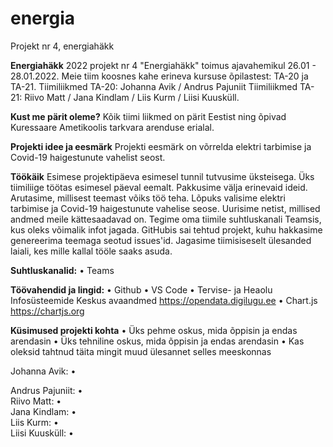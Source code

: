 # energia
Projekt nr 4, energiahäkk

**Energiahäkk**
2022 projekt nr 4 "Energiahäkk" toimus ajavahemikul 26.01 - 28.01.2022.
Meie tiim koosnes kahe erineva kursuse õpilastest: TA-20 ja TA-21.
Tiimiliikmed TA-20: Johanna Avik / Andrus Pajuniit
Tiimiliikmed TA-21: Riivo Matt / Jana Kindlam / Liis Kurm / Liisi Kuusküll.

**Kust me pärit oleme?**
Kõik tiimi liikmed on pärit Eestist ning õpivad Kuressaare Ametikoolis tarkvara arenduse erialal.

**Projekti idee ja eesmärk**
Projekti eesmärk on võrrelda elektri tarbimise ja Covid-19 haigestunute vahelist seost.

**Töökäik**
Esimese projektipäeva esimesel tunnil tutvusime üksteisega. Üks tiimiliige töötas esimesel päeval eemalt. Pakkusime välja erinevaid ideid. Arutasime, millisest teemast võiks töö teha. Lõpuks valisime elektri tarbimise ja Covid-19 haigestunute vahelise seose. Uurisime netist, millised andmed meile kättesaadavad on.
Tegime oma tiimile suhtluskanali Teamsis, kus oleks võimalik infot jagada. GitHubis sai tehtud projekt, kuhu hakkasime genereerima teemaga seotud issues'id. Jagasime tiimisiseselt ülesanded laiali, kes mille kallal tööle saaks asuda.

**Suhtluskanalid:**
•	Teams

**Töövahendid ja lingid:**
•	Github
•	VS Code
•	Tervise- ja Heaolu Infosüsteemide Keskus avaandmed https://opendata.digilugu.ee 
•	Chart.js https://chartjs.org 

**Küsimused projekti kohta**
•	Üks pehme oskus, mida õppisin ja endas arendasin
•	Üks tehniline oskus, mida õppisin ja endas arendasin
•	Kas oleksid tahtnud täita mingit muud ülesannet selles meeskonnas

Johanna Avik:
•	

Andrus Pajuniit:
•	
Riivo Matt:
•	
Jana Kindlam:
•	
Liis Kurm:
•	
Liisi Kuusküll:
•	
